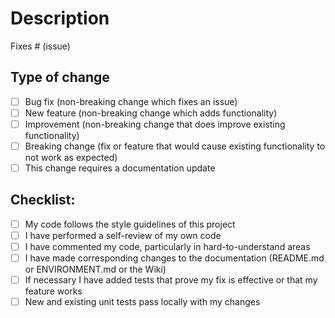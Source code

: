 # Description

<!-- Please include a summary of the change. Please also include relevant motivation and context. -->

<!-- Please link the issue which will be fixed (if any) here: -->
Fixes # (issue)

## Type of change

<!-- Please delete options that are not relevant. -->

- [ ] Bug fix (non-breaking change which fixes an issue)
- [ ] New feature (non-breaking change which adds functionality)
- [ ] Improvement (non-breaking change that does improve existing functionality)
- [ ] Breaking change (fix or feature that would cause existing functionality to not work as expected)
- [ ] This change requires a documentation update

## Checklist:

- [ ] My code follows the style guidelines of this project
- [ ] I have performed a self-review of my own code
- [ ] I have commented my code, particularly in hard-to-understand areas
- [ ] I have made corresponding changes to the documentation (README.md or ENVIRONMENT.md or the Wiki)
- [ ] If necessary I have added tests that prove my fix is effective or that my feature works
- [ ] New and existing unit tests pass locally with my changes
